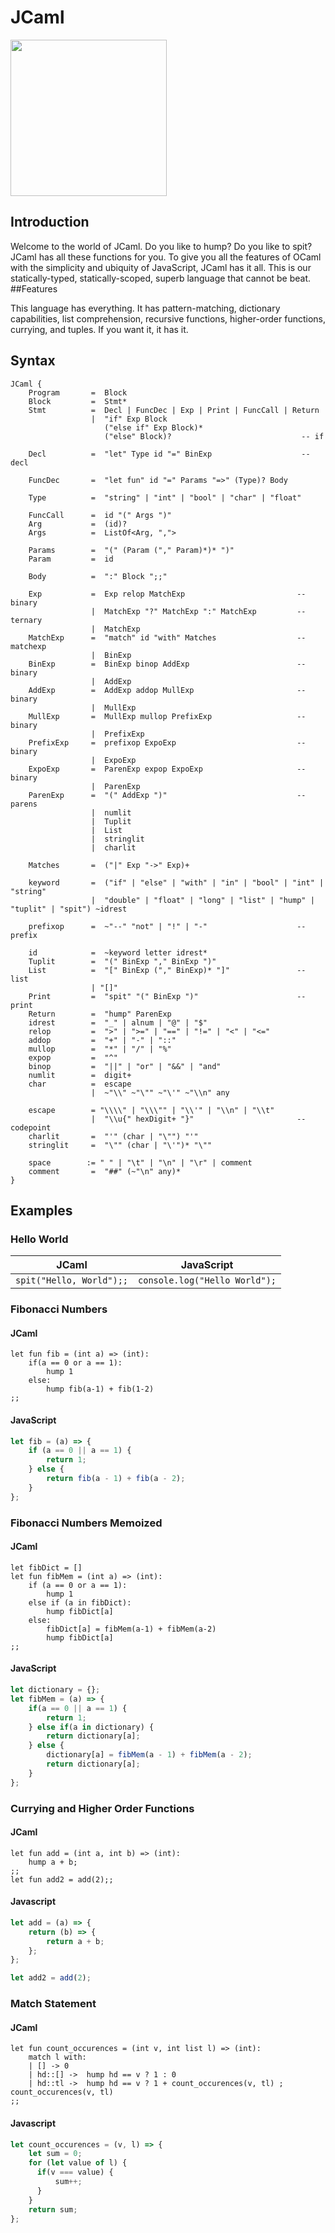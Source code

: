 # JCaml
<p><img src="Logos/jcaml.png" width="250" height="250"></p>

## Introduction

Welcome to the world of JCaml. Do you like to hump? Do you like to spit? JCaml has all these functions for you. To give you all the features of OCaml with the simplicity and ubiquity of JavaScript, JCaml has it all. This is our statically-typed, statically-scoped, superb language that cannot be beat.
##Features

This language has everything. It has pattern-matching, dictionary capabilities, list comprehension, recursive functions, higher-order functions, currying, and tuples. If you want it, it has it.

## Syntax

```Ohm
JCaml {
    Program       =  Block
    Block         =  Stmt*
    Stmt          =  Decl | FuncDec | Exp | Print | FuncCall | Return
                  |  "if" Exp Block
                     ("else if" Exp Block)*
                     ("else" Block)?                             -- if

    Decl          =  "let" Type id "=" BinExp                    -- decl

    FuncDec       =  "let fun" id "=" Params "=>" (Type)? Body

    Type          =  "string" | "int" | "bool" | "char" | "float"

    FuncCall      =  id "(" Args ")"
    Arg           =  (id)?
    Args          =  ListOf<Arg, ",">

    Params        =  "(" (Param ("," Param)*)* ")"
    Param         =  id

    Body          =  ":" Block ";;"

    Exp           =  Exp relop MatchExp                         -- binary
                  |  MatchExp "?" MatchExp ":" MatchExp         -- ternary
                  |  MatchExp
    MatchExp      =  "match" id "with" Matches                  -- matchexp
                  |  BinExp
    BinExp        =  BinExp binop AddExp                        -- binary
                  |  AddExp
    AddExp        =  AddExp addop MullExp                       -- binary
                  |  MullExp
    MullExp       =  MullExp mullop PrefixExp                   -- binary
                  |  PrefixExp
    PrefixExp     =  prefixop ExpoExp                           -- binary
                  |  ExpoExp
    ExpoExp       =  ParenExp expop ExpoExp                     -- binary
                  |  ParenExp
    ParenExp      =  "(" AddExp ")"                             -- parens
                  |  numlit
                  |  Tuplit
                  |  List
                  |  stringlit
                  |  charlit

    Matches       =  ("|" Exp "->" Exp)+

    keyword       =  ("if" | "else" | "with" | "in" | "bool" | "int" | "string"
                  |  "double" | "float" | "long" | "list" | "hump" | "tuplit" | "spit") ~idrest

    prefixop      =  ~"--" "not" | "!" | "-"                    -- prefix

    id            =  ~keyword letter idrest*
    Tuplit        =  "(" BinExp "," BinExp ")"
    List          =  "[" BinExp ("," BinExp)* "]"               -- list
                  | "[]"
    Print         =  "spit" "(" BinExp ")"                      -- print
    Return        =  "hump" ParenExp
    idrest        =  "_" | alnum | "@" | "$"
    relop         =  ">" | ">=" | "==" | "!=" | "<" | "<="
    addop         =  "+" | "-" | "::"
    mullop        =  "*" | "/" | "%"
    expop         =  "^"
    binop         =  "||" | "or" | "&&" | "and"
    numlit        =  digit+
    char          =  escape
                  |  ~"\\" ~"\"" ~"\'" ~"\\n" any

    escape        = "\\\\" | "\\\"" | "\\'" | "\\n" | "\\t"
                  |  "\\u{" hexDigit+ "}"                       -- codepoint
    charlit       =  "'" (char | "\"") "'"
    stringlit     =  "\"" (char | "\'")* "\""

    space        := " " | "\t" | "\n" | "\r" | comment
    comment       =  "##" (~"\n" any)*
}
```

## Examples


### Hello World

JCaml                            | JavaScript
---------------------------------|-------------------------------------------------------------------------------------------
`spit("Hello, World");;`         | `console.log("Hello World");`

### Fibonacci Numbers

#### JCaml
```
let fun fib = (int a) => (int):
    if(a == 0 or a == 1):
        hump 1
    else:
        hump fib(a-1) + fib(1-2)
;;
```

#### JavaScript
```javascript
let fib = (a) => {
    if (a == 0 || a == 1) {
        return 1;
    } else {
        return fib(a - 1) + fib(a - 2);
    }
};
```

### Fibonacci Numbers Memoized
#### JCaml
```
let fibDict = []
let fun fibMem = (int a) => (int):
    if (a == 0 or a == 1):
        hump 1
    else if (a in fibDict):
        hump fibDict[a]
    else:
        fibDict[a] = fibMem(a-1) + fibMem(a-2)
        hump fibDict[a]
;;
```

#### JavaScript
```javascript
let dictionary = {};
let fibMem = (a) => {
    if(a == 0 || a == 1) {
        return 1;
    } else if(a in dictionary) {
        return dictionary[a];
    } else {
        dictionary[a] = fibMem(a - 1) + fibMem(a - 2);
        return dictionary[a];
    }
};
```

### Currying and Higher Order Functions
#### JCaml
```
let fun add = (int a, int b) => (int):
    hump a + b;
;;
let fun add2 = add(2);;

```
#### Javascript
```javascript
let add = (a) => {
    return (b) => {
        return a + b;
    };
};

let add2 = add(2);

```


### Match Statement
#### JCaml
```
let fun count_occurences = (int v, int list l) => (int):
    match l with:
    | [] -> 0
    | hd::[] ->  hump hd == v ? 1 : 0
    | hd::tl ->  hump hd == v ? 1 + count_occurences(v, tl) ; count_occurences(v, tl)
;;

```
#### Javascript
```javascript
let count_occurences = (v, l) => {
    let sum = 0;
    for (let value of l) {
      if(v === value) {
          sum++;
      }
    }
    return sum;
};

```
